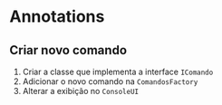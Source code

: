 ﻿# Annotations

## Criar novo comando
1. Criar a classe que implementa a interface `IComando`
2. Adicionar o novo comando na `ComandosFactory`
3. Alterar a exibição no `ConsoleUI`